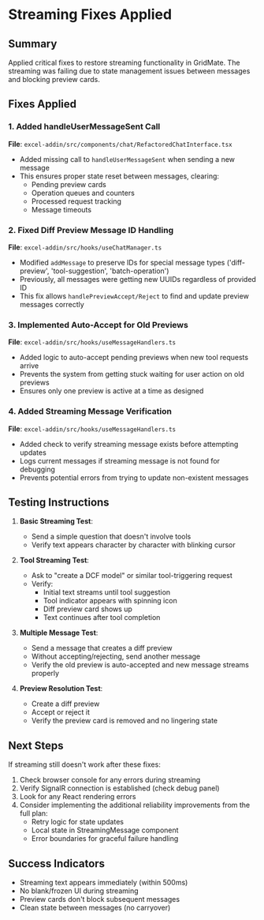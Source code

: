 # Streaming Fixes Applied

## Summary
Applied critical fixes to restore streaming functionality in GridMate. The streaming was failing due to state management issues between messages and blocking preview cards.

## Fixes Applied

### 1. Added handleUserMessageSent Call
**File**: `excel-addin/src/components/chat/RefactoredChatInterface.tsx`
- Added missing call to `handleUserMessageSent` when sending a new message
- This ensures proper state reset between messages, clearing:
  - Pending preview cards
  - Operation queues and counters
  - Processed request tracking
  - Message timeouts

### 2. Fixed Diff Preview Message ID Handling
**File**: `excel-addin/src/hooks/useChatManager.ts`
- Modified `addMessage` to preserve IDs for special message types ('diff-preview', 'tool-suggestion', 'batch-operation')
- Previously, all messages were getting new UUIDs regardless of provided ID
- This fix allows `handlePreviewAccept/Reject` to find and update preview messages correctly

### 3. Implemented Auto-Accept for Old Previews
**File**: `excel-addin/src/hooks/useMessageHandlers.ts`
- Added logic to auto-accept pending previews when new tool requests arrive
- Prevents the system from getting stuck waiting for user action on old previews
- Ensures only one preview is active at a time as designed

### 4. Added Streaming Message Verification
**File**: `excel-addin/src/hooks/useMessageHandlers.ts`
- Added check to verify streaming message exists before attempting updates
- Logs current messages if streaming message is not found for debugging
- Prevents potential errors from trying to update non-existent messages

## Testing Instructions

1. **Basic Streaming Test**:
   - Send a simple question that doesn't involve tools
   - Verify text appears character by character with blinking cursor

2. **Tool Streaming Test**:
   - Ask to "create a DCF model" or similar tool-triggering request
   - Verify:
     - Initial text streams until tool suggestion
     - Tool indicator appears with spinning icon
     - Diff preview card shows up
     - Text continues after tool completion

3. **Multiple Message Test**:
   - Send a message that creates a diff preview
   - Without accepting/rejecting, send another message
   - Verify the old preview is auto-accepted and new message streams properly

4. **Preview Resolution Test**:
   - Create a diff preview
   - Accept or reject it
   - Verify the preview card is removed and no lingering state

## Next Steps

If streaming still doesn't work after these fixes:

1. Check browser console for any errors during streaming
2. Verify SignalR connection is established (check debug panel)
3. Look for any React rendering errors
4. Consider implementing the additional reliability improvements from the full plan:
   - Retry logic for state updates
   - Local state in StreamingMessage component
   - Error boundaries for graceful failure handling

## Success Indicators

- Streaming text appears immediately (within 500ms)
- No blank/frozen UI during streaming
- Preview cards don't block subsequent messages
- Clean state between messages (no carryover)